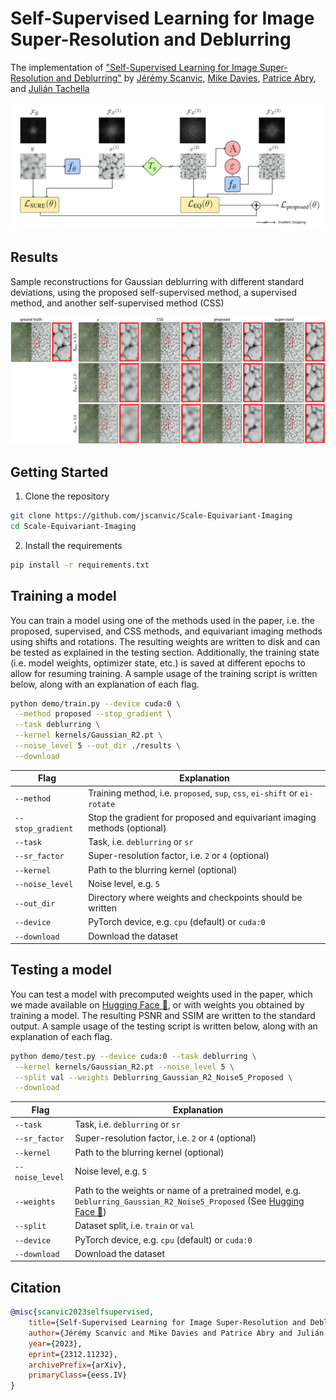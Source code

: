 # Self-Supervised Learning for Image Super-Resolution and Deblurring

The implementation of ["Self-Supervised Learning for Image Super-Resolution and Deblurring"](https://arxiv.org/abs/2312.11232) by [Jérémy Scanvic](https://github.com/jscanvic), [Mike Davies](https://www.research.ed.ac.uk/en/persons/michael-davies), [Patrice Abry](http://perso.ens-lyon.fr/patrice.abry/index.html), and [Julián Tachella](https://tachella.github.io/)

![A diagram showing an overview of the method](./images/figure1.png)

## Results

Sample reconstructions for Gaussian deblurring with different standard deviations, using the proposed self-supervised method, a supervised method, and another self-supervised method (CSS)

![Comparison of our self-supervised method with a supervised method and another self-supervised method (CSS) on Gaussian deblurring for different standard deviations $R_\{text{blur}}$](./images/results.png)

## Getting Started

1. Clone the repository
```sh
git clone https://github.com/jscanvic/Scale-Equivariant-Imaging
cd Scale-Equivariant-Imaging
```
2. Install the requirements
```sh
pip install -r requirements.txt
```

## Training a model

You can train a model using one of the methods used in the paper, i.e. the proposed, supervised, and CSS methods, and equivariant imaging methods using shifts and rotations. The resulting weights are written to disk and can be tested as explained in the testing section. Additionally, the training state (i.e. model weights, optimizer state, etc.) is saved at different epochs to allow for resuming training. A sample usage of the training script is written below, along with an explanation of each flag.

```sh
python demo/train.py --device cuda:0 \
 --method proposed --stop_gradient \
 --task deblurring \
 --kernel kernels/Gaussian_R2.pt \
 --noise_level 5 --out_dir ./results \
 --download
```

| Flag              | Explanation                                                               |
|-------------------|---------------------------------------------------------------------------|
| `--method`        | Training method, i.e. `proposed`, `sup`, `css`, `ei-shift` or `ei-rotate` |
| `--stop_gradient` | Stop the gradient for proposed and equivariant imaging methods (optional) |
| `--task`          | Task, i.e. `deblurring` or `sr`                                           |
| `--sr_factor`     | Super-resolution factor, i.e. `2` or `4` (optional)                       |
| `--kernel`        | Path to the blurring kernel (optional)                                    |
| `--noise_level`   | Noise level, e.g. `5`                                                     |
| `--out_dir`       | Directory where weights and checkpoints should be written                 |
| `--device`        | PyTorch device, e.g. `cpu` (default) or `cuda:0`                          |
| `--download`      | Download the dataset                                                      |

## Testing a model

You can test a model with precomputed weights used in the paper, which we made available on [Hugging Face 🤗](https://huggingface.co/jscanvic/scale-equivariant-imaging/tree/main), or with weights you obtained by training a model. The resulting PSNR and SSIM are written to the standard output. A sample usage of the testing script is written below, along with an explanation of each flag.

```sh
python demo/test.py --device cuda:0 --task deblurring \
 --kernel kernels/Gaussian_R2.pt --noise_level 5 \
 --split val --weights Deblurring_Gaussian_R2_Noise5_Proposed \
 --download
```

| Flag            | Explanation                                                                                                                                                                                   |
|-----------------|-----------------------------------------------------------------------------------------------------------------------------------------------------------------------------------------------|
| `--task`        | Task, i.e. `deblurring` or `sr`                                                                                                                                                               |
| `--sr_factor`   | Super-resolution factor, i.e. `2` or `4` (optional)                                                                                                                                           |
| `--kernel`      | Path to the blurring kernel (optional)                                                                                                                                                        |
| `--noise_level` | Noise level, e.g. `5`                                                                                                                                                                         |
| `--weights`     | Path to the weights or name of a pretrained model, e.g. `Deblurring_Gaussian_R2_Noise5_Proposed` (See [Hugging Face 🤗](https://huggingface.co/jscanvic/scale-equivariant-imaging/tree/main)) |
| `--split`       | Dataset split, i.e. `train` or `val`                                                                                                                                                          |
| `--device`      | PyTorch device, e.g. `cpu` (default) or `cuda:0`                                                                                                                                              |
| `--download`    | Download the dataset                                                                                                                                                                          |

## Citation

```bibtex
@misc{scanvic2023selfsupervised,
	title={Self-Supervised Learning for Image Super-Resolution and Deblurring},
	author={Jérémy Scanvic and Mike Davies and Patrice Abry and Julián Tachella},
	year={2023},
	eprint={2312.11232},
	archivePrefix={arXiv},
	primaryClass={eess.IV}
}
```
